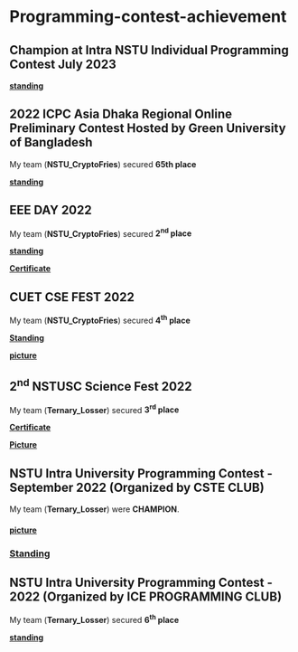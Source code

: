 # Programming-contest-achievement


 ## Champion at Intra NSTU Individual Programming Contest July 2023
[**standing**](https://www.hackerrank.com/contests/intra-nstu-individual-programming-contest-july-2023/leaderboard)

## 2022 ICPC Asia Dhaka Regional Online Preliminary Contest Hosted by Green University of Bangladesh
My team (**NSTU_CryptoFries**) secured **65th place**

[**standing**](https://algo.codemarshal.org/contests/icpc-dhaka-22-preli/standings?fbclid=IwAR2wE4YMLbNszt97-6hMGJWFLnMtidVWniefDbbCRLvtoR8z-vURX7CR92c)


## EEE DAY 2022
My team (**NSTU_CryptoFries**) secured **2<sup>nd</sup> place**

[**standing**](https://github.com/A-R-Rony/Programming-contest-achievement/blob/main/eee%20day%20standing.jpg)

[**Certificate**](https://github.com/A-R-Rony/Programming-contest-achievement/blob/main/eee%20day%20certificate.jpg)


## CUET CSE FEST 2022 
My team (**NSTU_CryptoFries**) secured **4<sup>th</sup> place**

[**Standing**](https://toph.co/c/cuet-cse-fest-2022-inter-university-divisional/standings)

[**picture**](https://github.com/A-R-Rony/Programming-contest-achievement/blob/main/cuet%20cse%20fest%202022.jpg)
## 2<sup>nd</sup> NSTUSC Science Fest 2022
My team (**Ternary_Losser**) secured **3<sup>rd</sup> place** 

[**Certificate**](https://github.com/A-R-Rony/Programming-contest-achievement/blob/main/science%20fest%202022%20certificate.jpg)

[**Picture**](https://github.com/A-R-Rony/Programming-contest-achievement/blob/main/science%20fest%202022.jpg)

## NSTU Intra University Programming Contest - September 2022 (Organized by CSTE CLUB)
My team (**Ternary_Losser**) were **CHAMPION**.
#### [picture](https://github.com/A-R-Rony/Programming-contest-achievement/blob/main/image%201.jpg)
### [Standing](https://www.hackerrank.com/contests/nstu-intra-university-programming-contest-september-2022/leaderboard)

## NSTU Intra University Programming Contest - 2022 (Organized by ICE PROGRAMMING CLUB)
My team (**Ternary_Losser**) secured **6<sup>th</sup> place**

[**standing**](https://www.hackerrank.com/contests/nstu-intra-university-programming-contest-2022-icepc/leaderboard?fbclid=IwAR1Tpw0iKxcHlh3dlJRvWxXt49b521A6kkqZquoAluSE-N4CmxVhHrOFxGE)



